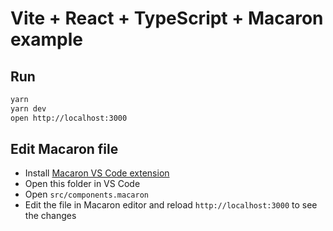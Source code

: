 # Vite + React + TypeScript + Macaron example

## Run

```bash
yarn
yarn dev
open http://localhost:3000
```

## Edit Macaron file

- Install [Macaron VS Code extension](https://marketplace.visualstudio.com/items?itemName=Macaron.macaron-vscode)
- Open this folder in VS Code
- Open `src/components.macaron`
- Edit the file in Macaron editor and reload `http://localhost:3000` to see the changes

